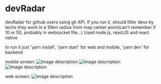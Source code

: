 # devRadar
devRadar for github users using git API. If you run it, should filter devs by techs they work in a 10km radius from map center point(can't remember if 10 or 50, probably in websocket file...)
Used node.js, reactJS and react native

to run it just 'yarn install', 'yarn start' for web and mobile, 'yarn dev' for backend

mobile screen:
![Image description](https://github.com/guiduck/devRadar/blob/master/84621804_184311076311457_1003923282312822784_n.jpg?raw=true)
![Image description](https://github.com/guiduck/devRadar/blob/master/84924256_477787556464027_2261087860851474432_n.jpg?raw=true)
![Image description](https://github.com/guiduck/devRadar/blob/master/84942691_1267775723425371_3872166837026291712_n.jpg?raw=true)

web screen:
![Image description](https://github.com/guiduck/devRadar/blob/master/84926088_2457837024480585_7359013882842578944_n.png?raw=true)
